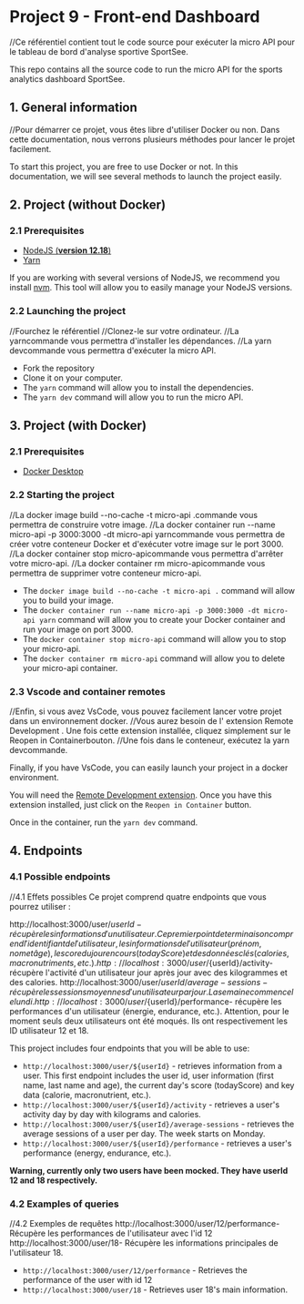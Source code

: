 # Project 9 - Front-end Dashboard

//Ce référentiel contient tout le code source pour exécuter la micro API pour le tableau de bord d'analyse sportive SportSee.

This repo contains all the source code to run the micro API for the sports analytics dashboard SportSee.


## 1. General information

//Pour démarrer ce projet, vous êtes libre d'utiliser Docker ou non. Dans cette documentation, nous verrons plusieurs méthodes pour lancer le projet facilement.

To start this project, you are free to use Docker or not. In this documentation, we will see several methods to launch the project easily.

## 2. Project (**without Docker**)

### 2.1 Prerequisites

- [NodeJS (**version 12.18**)](https://nodejs.org/en/)
- [Yarn](https://yarnpkg.com/)

If you are working with several versions of NodeJS, we recommend you install [nvm](https://github.com/nvm-sh/nvm). This tool will allow you to easily manage your NodeJS versions.

### 2.2 Launching the project

//Fourchez le référentiel
//Clonez-le sur votre ordinateur.
//La yarncommande vous permettra d'installer les dépendances.
//La yarn devcommande vous permettra d'exécuter la micro API.

- Fork the repository
- Clone it on your computer.
- The `yarn` command will allow you to install the dependencies.
- The `yarn dev` command will allow you to run the micro API.

## 3. Project (**with Docker**)

### 2.1 Prerequisites

- [Docker Desktop](https://www.docker.com/products/docker-desktop)

### 2.2 Starting the project

//La docker image build --no-cache -t micro-api .commande vous permettra de construire votre image.
//La docker container run --name micro-api -p 3000:3000 -dt micro-api yarncommande vous permettra de créer votre conteneur Docker et d'exécuter votre image sur le port 3000.
//La docker container stop micro-apicommande vous permettra d'arrêter votre micro-api.
//La docker container rm micro-apicommande vous permettra de supprimer votre conteneur micro-api.

- The `docker image build --no-cache -t micro-api .` command will allow you to build your image.
- The `docker container run --name micro-api -p 3000:3000 -dt micro-api yarn` command will allow you to create your Docker container and run your image on port 3000.
- The `docker container stop micro-api` command will allow you to stop your micro-api.
- The `docker container rm micro-api` command will allow you to delete your micro-api container.

### 2.3 Vscode and container remotes

//Enfin, si vous avez VsCode, vous pouvez facilement lancer votre projet dans un environnement docker.
//Vous aurez besoin de l' extension Remote Development . Une fois cette extension installée, cliquez simplement sur le Reopen in Containerbouton.
//Une fois dans le conteneur, exécutez la yarn devcommande.

Finally, if you have VsCode, you can easily launch your project in a docker environment.

You will need the [Remote Development extension](https://marketplace.visualstudio.com/items?itemName=ms-vscode-remote.vscode-remote-extensionpack). Once you have this extension installed, just click on the `Reopen in Container` button.

Once in the container, run the `yarn dev` command.

## 4. Endpoints

### 4.1 Possible endpoints

//4.1 Effets possibles
Ce projet comprend quatre endpoints que vous pourrez utiliser :

http://localhost:3000/user/${userId}- récupère les informations d'un utilisateur. Ce premier point de terminaison comprend l'identifiant de l'utilisateur, les informations de l'utilisateur (prénom, nom et âge), le score du jour en cours (todayScore) et des données clés (calories, macronutriments, etc.).
http://localhost:3000/user/${userId}/activity- récupère l'activité d'un utilisateur jour après jour avec des kilogrammes et des calories.
http://localhost:3000/user/${userId}/average-sessions- récupère les sessions moyennes d'un utilisateur par jour. La semaine commence le lundi.
http://localhost:3000/user/${userId}/performance- récupère les performances d'un utilisateur (énergie, endurance, etc.).
Attention, pour le moment seuls deux utilisateurs ont été moqués. Ils ont respectivement les ID utilisateur 12 et 18.

This project includes four endpoints that you will be able to use:

- `http://localhost:3000/user/${userId}` - retrieves information from a user. This first endpoint includes the user id, user information (first name, last name and age), the current day's score (todayScore) and key data (calorie, macronutrient, etc.).
- `http://localhost:3000/user/${userId}/activity` - retrieves a user's activity day by day with kilograms and calories.
- `http://localhost:3000/user/${userId}/average-sessions` - retrieves the average sessions of a user per day. The week starts on Monday.
- `http://localhost:3000/user/${userId}/performance` - retrieves a user's performance (energy, endurance, etc.).

**Warning, currently only two users have been mocked. They have userId 12 and 18 respectively.**

### 4.2 Examples of queries

//4.2 Exemples de requêtes
http://localhost:3000/user/12/performance- Récupère les performances de l'utilisateur avec l'id 12
http://localhost:3000/user/18- Récupère les informations principales de l'utilisateur 18.

- `http://localhost:3000/user/12/performance` - Retrieves the performance of the user with id 12
- `http://localhost:3000/user/18` - Retrieves user 18's main information.
